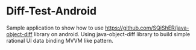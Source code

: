 # Diff-Test-Android
Sample application to show how to use
https://github.com/SQiShER/java-object-diff
library on android.
Using java-object-diff library to build simple rational UI data binding MVVM like pattern.

